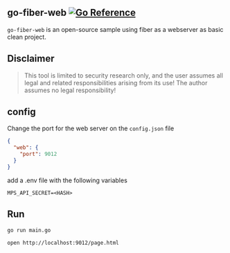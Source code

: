 ## go-fiber-web [![Go Reference][1]][2]

`go-fiber-web` is an open-source sample using fiber as a webserver as basic clean project.

## Disclaimer
> This tool is limited to security research only, and the user assumes all legal and related responsibilities arising from its use! The author assumes no legal responsibility!

## config
Change the port for the web server on the `config.json` file
```json
{
  "web": {
    "port": 9012
  }
}
```
add a .env file with the following variables

```env
MPS_API_SECRET=<HASH>
```

## Run
```bash
go run main.go

open http://localhost:9012/page.html
```


[1]: https://pkg.go.dev/badge/github.com/teocci/go-fiber-web.svg
[2]: https://pkg.go.dev/github.com/teocci/go-fiber-web
[3]: https://github.com/teocci/go-fiber-web/releases/tag/v1.0.0



